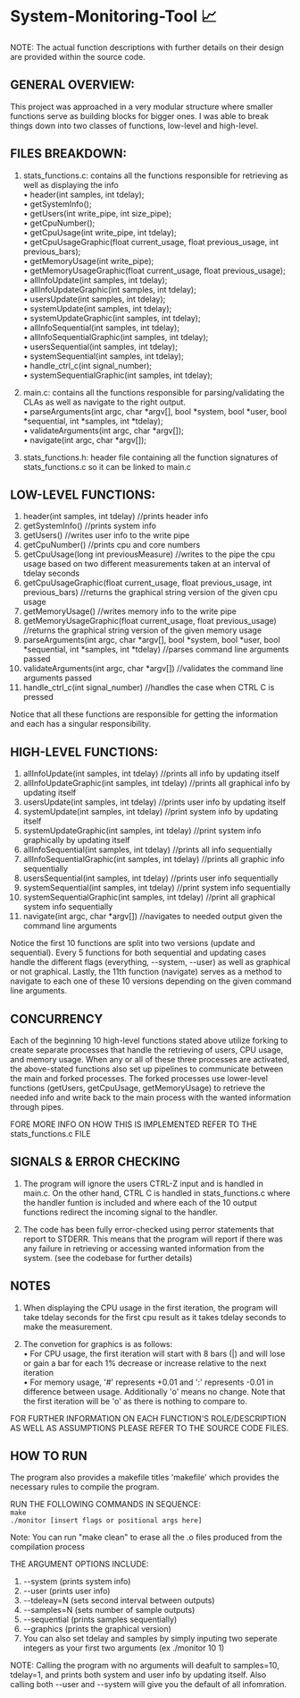 # System-Monitoring-Tool 📈

NOTE: The actual function descriptions with further details on their design are provided within the source code.

## GENERAL OVERVIEW:

This project was approached in a very modular structure where smaller functions serve as building blocks for bigger ones.
I was able to break things down into two classes of functions, low-level and high-level.

## FILES BREAKDOWN:

1. stats_functions.c: contains all the functions responsible for retrieving as well as displaying the info
   <br /> • header(int samples, int tdelay);
   <br />• getSystemInfo();
   <br />• getUsers(int write_pipe, int size_pipe);
   <br />• getCpuNumber();
   <br />• getCpuUsage(int write_pipe, int tdelay);
   <br />• getCpuUsageGraphic(float current_usage, float previous_usage, int previous_bars);
   <br />• getMemoryUsage(int write_pipe);
   <br />• getMemoryUsageGraphic(float current_usage, float previous_usage);
   <br />• allInfoUpdate(int samples, int tdelay);
   <br />• allInfoUpdateGraphic(int samples, int tdelay);
   <br />• usersUpdate(int samples, int tdelay);
   <br />• systemUpdate(int samples, int tdelay);
   <br />• systemUpdateGraphic(int samples, int tdelay);
   <br />• allInfoSequential(int samples, int tdelay);
   <br />• allInfoSequentialGraphic(int samples, int tdelay);
   <br />• usersSequential(int samples, int tdelay);
   <br />• systemSequential(int samples, int tdelay);
   <br />• handle_ctrl_c(int signal_number);
   <br />• systemSequentialGraphic(int samples, int tdelay);

2. main.c: contains all the functions responsible for parsing/validating the CLAs as well as navigate to the right output.
   <br />• parseArguments(int argc, char *argv[], bool *system, bool *user, bool *sequential, int *samples, int *tdelay);
   <br />• validateArguments(int argc, char \*argv[]);
   <br />• navigate(int argc, char \*argv[]);

3. stats_functions.h: header file containing all the function signatures of stats_functions.c so it can be linked to main.c

## LOW-LEVEL FUNCTIONS:

1. header(int samples, int tdelay) //prints header info
2. getSystemInfo() //prints system info
3. getUsers() //writes user info to the write pipe
4. getCpuNumber() //prints cpu and core numbers
5. getCpuUsage(long int previousMeasure) //writes to the pipe the cpu usage based on two different measurements taken at an interval of tdelay seconds
6. getCpuUsageGraphic(float current_usage, float previous_usage, int previous_bars) //returns the graphical string version of the given cpu usage
7. getMemoryUsage() //writes memory info to the write pipe
8. getMemoryUsageGraphic(float current_usage, float previous_usage) //returns the graphical string version of the given memory usage
9. parseArguments(int argc, char *argv[], bool *system, bool *user, bool *sequential, int *samples, int *tdelay) //parses command line arguments passed
10. validateArguments(int argc, char \*argv[]) //validates the command line arguments passed
11. handle_ctrl_c(int signal_number) //handles the case when CTRL C is pressed

Notice that all these functions are responsible for getting the information and each has a singular responsibility.

## HIGH-LEVEL FUNCTIONS:

1. allInfoUpdate(int samples, int tdelay) //prints all info by updating itself
2. allInfoUpdateGraphic(int samples, int tdelay) //prints all graphical info by updating itself
3. usersUpdate(int samples, int tdelay) //prints user info by updating itself
4. systemUpdate(int samples, int tdelay) //print system info by updating itself
5. systemUpdateGraphic(int samples, int tdelay) //print system info graphically by updating itself
6. allInfoSequential(int samples, int tdelay) //prints all info sequentially
7. allInfoSequentialGraphic(int samples, int tdelay) //prints all graphic info sequentially
8. usersSequential(int samples, int tdelay) //prints user info sequentially
9. systemSequential(int samples, int tdelay) //print system info sequentially
10. systemSequentialGraphic(int samples, int tdelay) //print all graphical system info sequentially
11. navigate(int argc, char \*argv[]) //navigates to needed output given the command line arguments

Notice the first 10 functions are split into two versions (update and sequential). Every 5 functions for both sequential and updating cases handle the different flags (everything, --system, --user) as well as graphical or not graphical. Lastly, the 11th function (navigate) serves as a method to navigate to each one of these 10 versions depending on the given command line arguments.

## CONCURRENCY

Each of the beginning 10 high-level functions stated above utilize forking to create separate processes that handle the retrieving of users, CPU usage, and memory usage. When any or all of these three processes are activated, the above-stated functions also set up pipelines to communicate between the main and forked processes. The forked processes use lower-level functions (getUsers, getCpuUsage, getMemoryUsage) to retrieve the needed info and write back to the main process with the wanted information through pipes.

FORE MORE INFO ON HOW THIS IS IMPLEMENTED REFER TO THE stats_functions.c FILE

## SIGNALS & ERROR CHECKING

1. The program will ignore the users CTRL-Z input and is handled in main.c. On the other hand, CTRL C is handled in stats_functions.c where the handler funtion is included and where each of the 10 output functions redirect the incoming signal to the handler.

2. The code has been fully error-checked using perror statements that report to STDERR. This means that the program will report if there was any failure in retrieving or accessing wanted information from the system. (see the codebase for further details)

## NOTES

1. When displaying the CPU usage in the first iteration, the program will take tdelay seconds for the first cpu result as it takes tdelay seconds to make the measurement.

2. The convetion for graphics is as follows:
   <br />• For CPU usage, the first iteration will start with 8 bars (|) and will lose or gain a bar for each 1% decrease or increase relative to the next iteration
   <br />• For memory usage, '#' represents +0.01 and ':' represents -0.01 in difference between usage. Additionally 'o' means no change. Note that the first iteration will be 'o' as there is nothing to compare to.

FOR FURTHER INFORMATION ON EACH FUNCTION'S ROLE/DESCRIPTION AS WELL AS ASSUMPTIONS PLEASE REFER TO THE SOURCE CODE FILES.

## HOW TO RUN

The program also provides a makefile titles 'makefile' which provides the necessary rules to compile the program.

RUN THE FOLLOWING COMMANDS IN SEQUENCE:
<br /> `make`
<br /> `./monitor [insert flags or positional args here]`

Note: You can run "make clean" to erase all the .o files produced from the compilation process

THE ARGUMENT OPTIONS INCLUDE:

1. --system (prints system info)
2. --user (prints user info)
3. --tdeleay=N (sets second interval between outputs)
4. --samples=N (sets number of sample outputs)
5. --sequential (prints samples sequentially)
6. --graphics (prints the graphical version)
7. You can also set tdelay and samples by simply inputing two seperate integers as your first two arguments (ex ./monitor 10 1)

NOTE: Calling the program with no arguments will deafult to samples=10, tdelay=1, and prints both system and user info by updating itself. Also calling both --user and --system will give you the default of all infomration.

